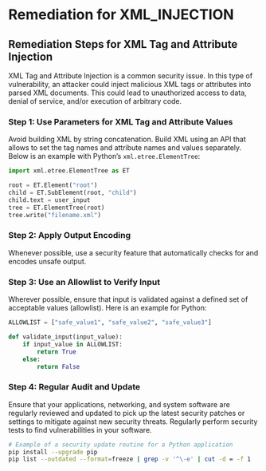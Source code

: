 # Remediation for XML_INJECTION

## Remediation Steps for XML Tag and Attribute Injection

XML Tag and Attribute Injection is a common security issue. In this type of vulnerability, an attacker could inject malicious XML tags or attributes into parsed XML documents. This could lead to unauthorized access to data, denial of service, and/or execution of arbitrary code. 

### Step 1: Use Parameters for XML Tag and Attribute Values
Avoid building XML by string concatenation. Build XML using an API that allows to set the tag names and attribute names and values separately. Below is an example with Python’s `xml.etree.ElementTree`:

```python
import xml.etree.ElementTree as ET

root = ET.Element("root")
child = ET.SubElement(root, "child")
child.text = user_input
tree = ET.ElementTree(root)
tree.write("filename.xml")
```

### Step 2: Apply Output Encoding
Whenever possible, use a security feature that automatically checks for and encodes unsafe output.  

### Step 3: Use an Allowlist to Verify Input
Wherever possible, ensure that input is validated against a defined set of acceptable values (allowlist). Here is an example for Python:

```python
ALLOWLIST = ["safe_value1", "safe_value2", "safe_value3"]

def validate_input(input_value):
    if input_value in ALLOWLIST:
        return True
    else:
        return False
``` 

### Step 4: Regular Audit and Update
Ensure that your applications, networking, and system software are regularly reviewed and updated to pick up the latest security patches or settings to mitigate against new security threats. Regularly perform security tests to find vulnerabilities in your software.

```bash
# Example of a security update routine for a Python application
pip install --upgrade pip
pip list --outdated --format=freeze | grep -v '^\-e' | cut -d = -f 1  | xargs -n1 pip install -U
```